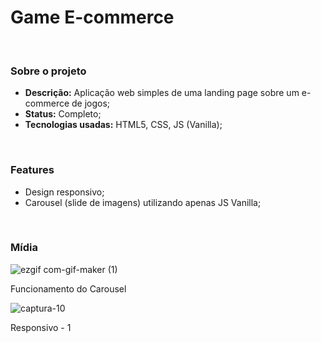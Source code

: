 # Game E-commerce
</br>
<h3>Sobre o projeto</h3>
<ul>
<li><strong> Descrição:</strong> Aplicação web simples de uma landing page sobre um e-commerce de jogos;</li>
<li><strong> Status:</strong> Completo;</li>
<li><strong> Tecnologias usadas:</strong> HTML5, CSS, JS (Vanilla);</li>
</ul>
<br/>

<h3>Features</h3>
<ul>
<li>Design responsivo;</li>
<li>Carousel  (slide de imagens) utilizando apenas JS Vanilla;</li>
</ul>
<br />

<h3>Mídia</h3>

![ezgif com-gif-maker (1)](https://user-images.githubusercontent.com/90214509/134421472-53360c06-a512-4e18-b9de-5f923781b8a6.gif)
<p>Funcionamento do Carousel</p>

![captura-10](https://user-images.githubusercontent.com/90214509/134421929-da2fce80-78a4-470c-afbe-8618ff1599ac.png)
<p>Responsivo - 1</p>
